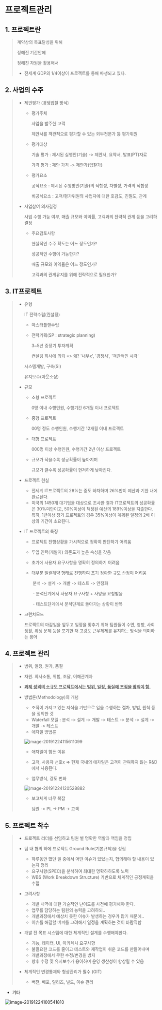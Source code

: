 # 프로젝트관리

## 1. 프로젝트란

> 계약상의 목표달성을 위해
>
> 정해진 기간안에
>
> 정해진 자원을 활용해서
>
> 
>
> - 전세계 GDP의 1/4이상이 프로젝트를 통해 파생되고 있다.

## 2. 사업의 수주

> - 제안평가 (경쟁입찰 방식)
>   - 평가주체
>
>     사업을 발주한 고객
>
>     제안서를 객관적으로 평가할 수 있는 외부전문가 등 평가위원
>
>   - 평가대상
>
>     기술 평가 : 제시된 실행안(기술) -> 제안서, 요약서, 발표(PT)자료
>
>     가격 평가 : 제안 가격 -> 제안가(입찰가)
>
>   - 평가요소
>
>     공식요소 : 제시된 수행방안(기술)의 적합성, 차별성, 가격의 적합성
>
>     비공식요소 : 고객/평가위원의 사업자에 대한 호감도, 친밀도, 관계
>
> - 사업참여 의사결정
>
>   사업 수행 가능 여부, 매출 규모와 이익률, 고객과의 전략적 관계 등을 고려하 결정
>
>   - 주요검토사항
>
>     현실적인 수주 확도는 어느 정도인가?
>
>     성공적인 수행이 가능한가?
>
>     매출 규모와 이익율은 어느 정도인가?
>
>     고객과의 관계유지를 위해 전략적으로 필요한가?

## 3. IT프로젝트

> - 유형
>
>   IT 전략수립(컨설팅)
>
>   - 마스터플랜수립
>
>   - 전략기획(SP : strategic planning)
>
>     3~5년 중장기 투자계획
>
>     컨설팅 회사에 의뢰 => 왜? '내부x', '경쟁사', '객관적인 시각'
>
>   시스템개발, 구축(SI)
>
>   유지보수(아웃소싱)
>
> - 규모
>
>   - 소형 프로젝트
>
>     0명 이내 수행인원, 수행기간 6개월 이내 프로젝트
>
>   - 중형 프로젝트
>
>     00명 정도 수행인원, 수행기간 12개월 이내 프로젝트
>
>   - 대형 프로젝트
>
>     000명 이상 수행인원, 수행기간 2년 이상 프로젝트
>
>   - 규모가 작을수록 성공확률이 높아지며
>
>     규모가 클수록 성공확률이 현저하게 낮아진다.
>
> - 프로젝트 현실
>
>   - 전세계 IT프로젝트의 28%는 중도 하차하며 26%만이 예산과 기한 내에 완료된다.
>   - 미국의 1450개 대기업을 대상으로 조사한 결과 IT프로젝트의 성공확률은 30%미만이고, 50%이상이 책정된 예산의 189%이상을 지출한다. 특히, 1년이상 장기 프로젝트의 경우 35%이상이 계획된 일정의 2배 이상의 기간이 소요된다.
>
> - IT 프로젝트의 특징
>
>   - 프로젝트 진행상황을 가시적으로 정확히 판단하기 어려움
>
>   - 투입 인력(개발자) 의존도가 높은 속성을 갖음
>
>   - 초기에 사용자 요구사항을 명확히 정의하기 어려움
>
>   - 대부분 일괄계약 형태로 진행하여 초기 정확한 규모 산정이 어려움
>
>     ​	분석 -> 설계 -> 개발 -> 테스트 -> 안정화
>
>     ​		- 분석단계에서 사용자 요구사항 + 사양을 요청받음
>
>     ​		- 테스트단계에서 분석단계로 돌아가는 상황이 반복
>
> - 크런치모드
>
>   프로젝트의 마감일을 앞두고 일정을 맞추기 위해 팀원들이 수면, 영향, 사회 생활, 위생 문제 등을 포기한 채 고강도 근무체제를 유지하는 방식을 의미하는 용어

## 4. 프로젝트 관리

> - 범위, 일정, 원가, 품질
>
> - 자원. 의사소통, 위험, 조달, 이해관계자
>
> - **<u>과제 성격의 소규모 프로젝트에서는 범위, 일정, 품질에 초점을 맞춰야 함.</u>**
>
> - 방법론(Methodology)의 개념
>
>   - 조직이 가지고 있는 지식을 기반으로 일을 수행하는 절차, 방법, 원칙 등을 정의한 것
>   - Waterfall 모델 : 분석 -> 설계 -> 개발 -> 테스트 -> 분석 -> 설계 -> 개발 -> 테스트
>   - 애자일 방법론
>
>   ![image-20191224115611099](C:\iot\til\images\003.png)
>
>   -  애자일이 힘든 이유
>
>     - 고객, 사용자 선호x => 현재 국내의 애자일은 고객이 관여하지 않는 R&D에서 사용된다.
>
>     - 업무방식, 강도 변화
>
>     ![image-20191224120528882](C:\iot\til\images\004.png)
>
>     - 보고체계 너무 복잡
>
>       팀원 -> PL -> PM -> 고객

## 5. 프로젝트 착수

> - 프로젝트 리더를 선임하고 팀원 별 명확한 역할과 책임을 정립
>
> - 팀 내 협의 하에 프로젝트 Ground Rule(기본규칙)을 정립
>   - 하루동안 했던 일 중에서 어떤 이슈가 있었는지, 협의해야 할 내용이 있는지 정리
>   - 요구사항(SPEC)을 분석하여 최대한 명확하하도록 노력
>   - WBS (Work Breakdown Structure) 기반으로 체계적인 공정계획을 수립
> - 고려사항
>   - 개발 내역에 대한 기술적인 난이도를 사전에 평가해야 한다.
>   - 업무를 담당하는 팀원의 능력을 고려하되..
>   - 개발과정에서 예상치 못한 이슈가 발생하는 경우가 많기 때문에..
>   - 이슈를 해결할 버퍼를 고려해서 일정을 계획하는 것이 바람직함
> - 개발 전 목표 시스템에 대한 체계적인 설계를 수행해야한다.
>   - 기능, 데이터, UI, 아키텍처 요구사항
>   - 불필요한 코드를 줄이고 테스트와 재작업이 쉬운 코드를 만들어내며
>   - 개발과정에서 무한 수정/변경을 방지
>   - 향후 수정 및 유지보수가 용이하며 운영 생산성이 향상될 수 있음
> - 체계적인 변경통제와 형상관리가 필수 (GIT)
>   - 버전, 배포, 릴리즈, 빌드, 이슈 관리



* 기타

![image-20191224100541810](C:\iot\til\images\002.png)